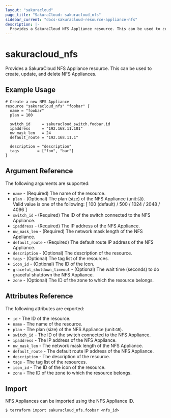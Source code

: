 ```yaml
---
layout: "sakuracloud"
page_title: "SakuraCloud: sakuracloud_nfs"
sidebar_current: "docs-sakuracloud-resource-appliance-nfs"
description: |-
  Provides a SakuraCloud NFS Appliance resource. This can be used to create, update, and delete NFS Appliances.
---
```


# sakuracloud\_nfs

Provides a SakuraCloud NFS Appliance resource. This can be used to create, update, and delete NFS Appliances.

## Example Usage

```hcl
# Create a new NFS Appliance
resource "sakuracloud_nfs" "foobar" {
  name = "foobar"
  plan = 100

  switch_id     = sakuracloud_switch.foobar.id
  ipaddress     = "192.168.11.101"
  nw_mask_len   = 24
  default_route = "192.168.11.1"

  description = "description"
  tags        = ["foo", "bar"]
}
```

## Argument Reference

The following arguments are supported:

* `name` - (Required) The name of the resource.
* `plan` - (Optional) The plan (size) of the NFS Appliance (unit:`GB`).  
Valid value is one of the following: [ 100 (default) / 500 / 1024 / 2048 / 4096 ]
* `switch_id` - (Required) The ID of the switch connected to the NFS Appliance.
* `ipaddress` - (Required) The IP address of the NFS Appliance.
* `nw_mask_len` - (Required) The network mask length of the NFS Appliance.
* `default_route` - (Required) The default route IP address of the NFS Appliance.
* `description` - (Optional) The description of the resource.
* `tags` - (Optional) The tag list of the resources.
* `icon_id` - (Optional) The ID of the icon.
* `graceful_shutdown_timeout` - (Optional) The wait time (seconds) to do graceful shutdown the NFS Appliance.
* `zone` - (Optional) The ID of the zone to which the resource belongs.

## Attributes Reference

The following attributes are exported:

* `id` - The ID of the resource.
* `name` - The name of the resource.
* `plan` - The plan (size) of the NFS Appliance (unit:`GB`).
* `switch_id` - The ID of the switch connected to the NFS Appliance.
* `ipaddress` - The IP address of the NFS Appliance.
* `nw_mask_len` - The network mask length of the NFS Appliance.
* `default_route` - The default route IP address of the NFS Appliance.
* `description` - The description of the resource.
* `tags` - The tag list of the resources.
* `icon_id` - The ID of the icon of the resource.
* `zone` - The ID of the zone to which the resource belongs.

## Import

NFS Appliances can be imported using the NFS Appliance ID.

```
$ terraform import sakuracloud_nfs.foobar <nfs_id>
```
